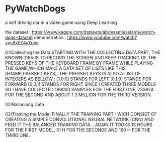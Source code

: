 # PyWatchDogs
a self driving car in a video game using Deep Learning

the dataset : https://www.kaggle.com/datasets/abdesamieselama/watch-dogs-dataset
demonstration : https://www.youtube.com/watch?v=s8xEZ4xYpvo

01/Collecting the Data
STARTING WITH THE COLLECTING DATA PART, THE KNOWN IDEA IS TO RECORD THE SCREEN AND KEEP TRACKING OF THE PRESSED KEYS OF THE 
KEYBOARD FRAME BY FRAME WHILE PLAYING THE GAME,WHICH MAKE A DATA SET OF LISTS LIKE THIS [FRAME,PRESSED KEYS],
THE PRESSED KEYS IS ALSO A LIST OF INTEGERS AS BELLOW :
[1.0.0] STANDS FOR LEFT
[0,1,0] STANDS FOR FORWARD
[0,0,1] STANDS FOR RIGHT
SINCE I CREATED THREE MODELS SO I HAVE COLLECTED 186000 SAMPLES FOR THE FIRST ONE, 733824 FOR THE SECOND AND ABOUT 1.3 MILLION FOR THE THIRD VERSION.

02/Ballancing Data

03/Training the Model
FINALLY THE TRAINING PART : WICH
CONSIST OF CREATING A SIMPLE CONVOLUTIONAL NEURAL NETWORK (CNN) AND FEED IT THE BALANCED
TRAINING DATA .. AGAIN IT TOOKS 13
HOURS FOR THE FIRST MODEL, 51 H FOR THE SECONDE AND 160 H FOR THE THIRD ONE.
